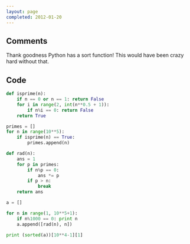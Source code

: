 ```yaml
---
layout: page
completed: 2012-01-20
---
```


## Comments

Thank goodness Python has a sort function! This would have been crazy hard
without that.

## Code

```python
def isprime(n):
	if n == 0 or n == 1: return False
	for i in range(2, int(n**0.5 + 1)):
		if n%i == 0: return False
	return True

primes = []
for n in range(10**5):
	if isprime(n) == True:
		primes.append(n)

def rad(n):
	ans = 1
	for p in primes:
		if n%p == 0:
			ans *= p
		if p > n:
			break
	return ans

a = []

for n in range(1, 10**5+1):
	if n%1000 == 0: print n
	a.append([rad(n), n])

print (sorted(a))[10**4-1][1]
```

